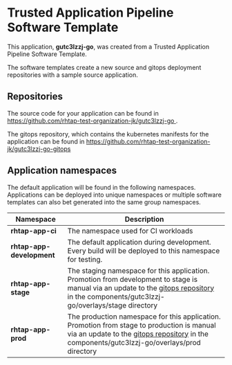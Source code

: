 # Trusted Application Pipeline Software Template

This application, **gutc3lzzj-go**, was created from a Trusted Application Pipeline Software Template.

The software templates create a new source and gitops deployment repositories with a sample source application. 

## Repositories

The source code for your application can be found in [https://github.com/rhtap-test-organization-jk/gutc3lzzj-go ](https://github.com/rhtap-test-organization-jk/gutc3lzzj-go ).
 
The gitops repository, which contains the kubernetes manifests for the application can be found in 
[https://github.com/rhtap-test-organization-jk/gutc3lzzj-go-gitops ](https://github.com/rhtap-test-organization-jk/gutc3lzzj-go-gitops ) 

## Application namespaces 

The default application will be found in the following namespaces. Applications can be deployed into unique namespaces or multiple software templates can also bet generated into the same group namespaces.  

|  Namespace   |  Description   |  
| -------- | -------- |
| **rhtap-app-ci** | The namespace used for CI workloads |
| **rhtap-app-development** | The default application during development. Every build will be deployed to this namespace for testing. |
| **rhtap-app-stage** | The staging namespace for this application. Promotion from development to stage is manual via an update to the [gitops repository](https://github.com/rhtap-test-organization-jk/gutc3lzzj-go-gitops ) in the components/gutc3lzzj-go/overlays/stage directory |
| **rhtap-app-prod** | The production namespace for this application. Promotion from stage to production is manual via an update to the [gitops repository](https://github.com/rhtap-test-organization-jk/gutc3lzzj-go-gitops ) in the components/gutc3lzzj-go/overlays/prod directory |